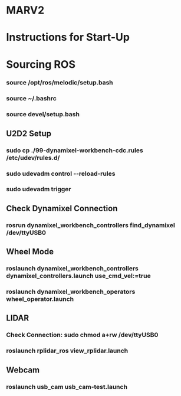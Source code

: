 # MARV2

# Instructions for Start-Up

# Sourcing ROS

### source /opt/ros/melodic/setup.bash
### source ~/.bashrc
### source devel/setup.bash

## U2D2 Setup

### sudo cp ./99-dynamixel-workbench-cdc.rules /etc/udev/rules.d/
### sudo udevadm control --reload-rules
### sudo udevadm trigger


## Check Dynamixel Connection

### rosrun dynamixel_workbench_controllers find_dynamixel /dev/ttyUSB0


## Wheel Mode

### roslaunch dynamixel_workbench_controllers dynamixel_controllers.launch use_cmd_vel:=true
### roslaunch dynamixel_workbench_operators wheel_operator.launch


## LIDAR

### Check Connection: sudo chmod a+rw /dev/ttyUSB0
### roslaunch rplidar_ros view_rplidar.launch

## Webcam

### roslaunch usb_cam usb_cam-test.launch
